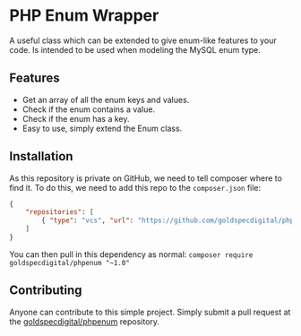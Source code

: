 # PHP Enum Wrapper
A useful class which can be extended to give enum-like features to your code. Is intended to be used when modeling the MySQL enum type.

## Features
* Get an array of all the enum keys and values.
* Check if the enum contains a value.
* Check if the enum has a key.
* Easy to use, simply extend the Enum class.

## Installation
As this repository is private on GitHub, we need to tell composer where to find it. To do this, we need to add this repo to the `composer.json` file:

```json
{
    "repositories": [
        { "type": "vcs", "url": "https://github.com/goldspecdigital/phpenum" }
    ]
}
``` 

You can then pull in this dependency as normal: `composer require goldspecdigital/phpenum "~1.0"`

## Contributing
Anyone can contribute to this simple project. Simply submit a pull request at the [goldspecdigital/phpenum](https://github.com/goldspecdigital/phpenum) repository.
